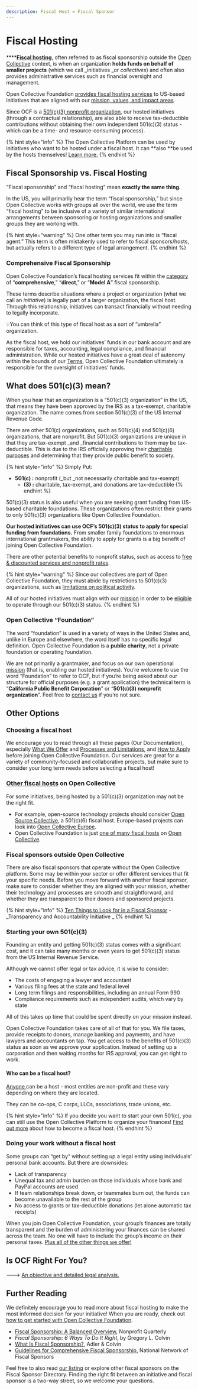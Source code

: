 ```yaml
---
description: Fiscal Host = Fiscal Sponsor
---
```


# Fiscal Hosting

****[**Fiscal hosting**](https://opencollective.com/fiscal-hosting), often referred to as fiscal sponsorship outside the [Open Collective](https://opencollective.com) context, is when an organization **holds funds on behalf of smaller projects** (which we call _initiatives _or _collectives_) and often also provides administrative services such as financial oversight and management.

Open Collective Foundation [provides fiscal hosting services](./) to US-based initiatives that are aligned with our [mission, values, and impact areas](https://docs.opencollective.foundation/about/mission-and-values).

Since OCF is a [501(c)(3) nonprofit organization](https://docs.opencollective.foundation/about/fiscal-hosting#what-does-501-c-3-mean), our hosted initiatives (through a contractual relationship), are also able to receive tax-deductible contributions without obtaining their own independent 501(c)(3) status - which can be a time- and resource-consuming process).

{% hint style="info" %}
The Open Collective Platform can be used by initiatives who want to be hosted under a fiscal host. It can **also **be used by the hosts themselves! [Learn more.](https://opencollective.com/fiscal-hosting)
{% endhint %}

## Fiscal Sponsorship vs. Fiscal Hosting

“Fiscal sponsorship” and “fiscal hosting” mean **exactly the same thing.**

In the US, you will primarily hear the term “fiscal sponsorship,” but since Open Collective works with groups all over the world, we use the term “fiscal hosting” to be inclusive of a variety of similar international arrangements between sponsoring or hosting organizations and smaller groups they are working with.

{% hint style="warning" %}
One other term you may run into is “fiscal agent.” This term is often mistakenly used to refer to fiscal sponsors/hosts, but actually refers to a different type of legal arrangement.
{% endhint %}

### Comprehensive Fiscal Sponsorship

Open Collective Foundation’s fiscal hosting services fit within the [category ](https://www.propelnonprofits.org/wp-content/uploads/2017/12/Fiscal-Sponsorship-models.pdf)of “**comprehensive**,” “**direct**,” or “**Model A**” fiscal sponsorship.

These terms describe situations where a project or organization (what we call an _initiative_) is legally part of a larger organization, the fiscal host. Through this relationship, initiatives can transact financially without needing to legally incorporate.&#x20;

:bulb:You can think of this type of fiscal host as a sort of “umbrella” organization.

As the fiscal host, we hold our initiatives’ funds in our bank account and are responsible for taxes, accounting, legal compliance, and financial administration. While our hosted initiatives have a great deal of autonomy within the bounds of our [Terms](https://docs.opencollective.foundation/getting-started/terms), Open Collective Foundation ultimately is responsible for the oversight of initiatives’ funds.

## What does 501(c)(3) mean?

When you hear that an organization is a “501(c)(3) organization” in the US, that means they have been approved by the IRS as a tax-exempt, charitable organization. The name comes from section 501(c)(3) of the US Internal Revenue Code.

There are other 501(c) organizations, such as 501(c)(4) and 501(c)(6) organizations, that are nonprofit. But 501(c)(3) organizations are unique in that they are tax-exempt _and _financial contributions to them may be tax-deductible. This is due to the IRS officially approving their [charitable purposes](https://www.irs.gov/charities-non-profits/charitable-purposes) and determining that they provide public benefit to society.

{% hint style="info" %}
Simply Put:

* **501(c) :** nonprofit (_but _not necessarily charitable and tax-exempt)
  * **(3) :** charitable, tax-exempt, and donations are tax-deductible
{% endhint %}

501(c)(3) status is also useful when you are seeking grant funding from US-based charitable foundations. These organizations often restrict their grants to only 501(c)(3) organizations like Open Collective Foundation.&#x20;

**Our hosted initiatives can use OCF’s 501(c)(3) status to apply for special funding from foundations.** From smaller family foundations to enormous international grantmakers, the ability to apply for grants is a big benefit of joining Open Collective Foundation.

There are other potential benefits to nonprofit status, such as access to [free & discounted services and nonprofit rates](https://docs.opencollective.foundation/how-it-works/third-party-fundraising-tools-and-benefits).

{% hint style="warning" %}
Since our collectives are part of Open Collective Foundation, they must abide by restrictions to 501(c)(3) organizations, such as [limitations on political activity](../how-it-works/policies/political-activity.md).&#x20;

All of our hosted initiatives must align with our [mission](https://docs.opencollective.foundation/about/mission-and-values) in order to be [eligible](https://docs.opencollective.foundation/getting-started/eligibility) to operate through our 501(c)(3) status.
{% endhint %}

### **Open Collective “Foundation”**

The word “foundation” is used in a variety of ways in the United States and, unlike in Europe and elsewhere, the word itself has no specific legal definition. Open Collective Foundation is a **public charity**, not a private foundation or operating foundation.

We are not primarily a grantmaker, and focus on our own operational [mission](https://docs.opencollective.foundation/about/mission-and-values) (that is, enabling our hosted initiatives). You’re welcome to use the word “Foundation” to refer to OCF, but if you’re being asked about our structure for official purposes (e.g. a grant application) the technical term is “**California Public Benefit Corporation**” or “**501(c)(3) nonprofit organization**”. Feel free to [contact us](mailto:contact@opencollective.foundation) if you’re not sure.

## Other Options

### **Choosing a fiscal host**

We encourage you to read through all these pages (Our Documentation), especially [What We Offer](https://docs.opencollective.foundation/about/what-we-offer) and [Processes and Limitations](https://docs.opencollective.foundation/how-it-works/processes-and-limitations), and [How to Apply](../getting-started/how-to-apply/) before joining Open Collective Foundation. Our services are great for a variety of community-focused and collaborative projects, but make sure to consider your long term needs before selecting a fiscal host!

### ****[**Other fiscal hosts**](https://opencollective.com/hosts)** on Open Collective**

For some initiatives, being hosted by a 501(c)(3) organization may not be the right fit.&#x20;

* For example, open-source technology projects should consider [Open Source Collective](https://www.oscollective.org), a 501(c)(6) fiscal host. Europe-based projects can look into [Open Collective Europe](https://opencollective.com/europe).
* Open Collective Foundation is just [one of many fiscal hosts](https://docs.opencollective.com/help/fiscal-hosts/fiscal-hosts#what-are-some-examples-of-fiscal-hosts) on [Open Collective](https://opencollective.com).

### **Fiscal sponsors outside Open Collective**

There are also fiscal sponsors that operate without the Open Collective platform. Some may be within your sector or offer different services that fit your specific needs. Before you move forward with another fiscal sponsor, make sure to consider whether they are aligned with your mission, whether their technology and processes are smooth and straightforward, and whether they are transparent to their donors and sponsored projects.

{% hint style="info" %}
[Ten Things to Look for in a Fiscal Sponsor](https://www.transparency-initiative.org/blog/5011/ten-things-to-look-for-in-a-fiscal-sponsor/) - _Transparency and Accountability Initiative_
{% endhint %}

### **Starting your own 501(c)(3)**

Founding an entity and getting 501(c)(3) status comes with a significant cost, and it can take many months or even years to get 501(c)(3) status from the US Internal Revenue Service.

Although we cannot offer legal or tax advice, it is wise to consider:

* The costs of engaging a lawyer and accountant
* Various filing fees at the state and federal level
* Long term filings and responsibilities, including an annual Form 990
* Compliance requirements such as independent audits, which vary by state

All of this takes up time that could be spent directly on your mission instead.

Open Collective Foundation takes care of all of that for you. We file taxes, provide receipts to donors, manage banking and payments, and have lawyers and accountants on tap. You get access to the benefits of 501(c)(3) status as soon as we approve your application. Instead of setting up a corporation and then waiting months for IRS approval, you can get right to work.&#x20;

#### **Who can be a fiscal host?**

[Anyone ](https://docs.opencollective.com/help/fiscal-hosts/become-a-fiscal-host#requirements)can be a host - most entities are non-profit and these vary depending on where they are located.

They can be co-ops, C corps, LLCs, associations, trade unions, etc.&#x20;

{% hint style="info" %}
If you decide you want to start your own 501(c), you can still use the Open Collective Platform to organize your finances!  [Find out more](https://opencollective.com/become-a-fiscal-host) about how to become a fiscal host.
{% endhint %}

### **Doing your work without a fiscal host**

Some groups can “get by” without setting up a legal entity using individuals’ personal bank accounts. But there are downsides:

* Lack of transparency
* Unequal tax and admin burden on those individuals whose bank and PayPal accounts are used
* If team relationships break down, or teammates burn out, the funds can become unavailable to the rest of the group
* No access to grants or tax-deductible donations (let alone automatic tax receipts)

When you join Open Collective Foundation, your group’s finances are totally transparent and the burden of administering your finances can be shared across the team. No one will have to include the group’s income on their personal taxes. [Plus all of the other things we offer](https://docs.opencollective.foundation/about/what-we-offer)[!](https://docs.opencollective.foundation/about/what-we-offer)

## Is OCF Right For You?

\---> [An objective and detailed legal analysis.](https://docs.opencollective.foundation/how-it-works/faq/is-ocf-right-for-you)

## Further Reading

We definitely encourage you to read more about fiscal hosting to make the most informed decision for your initiative! When you are ready, check out [how to get started with Open Collective Foundation](https://docs.opencollective.foundation/getting-started/how-to-apply).

* [Fiscal Sponsorship: A Balanced Overview](https://nonprofitquarterly.org/fiscal-sponsorship-a-balanced-overview/), Nonprofit Quarterly
* _Fiscal Sponsorship: 6 Ways To Do It Right_, by Gregory L. Colvin
* [What Is Fiscal Sponsorship?](https://www.adlercolvin.com/blog/2012/10/15/what-is-fiscal-sponsorship/), Adler & Colvin
* [Guidelines for Comprehensive Fiscal Sponsorship](http://s3.amazonaws.com/nnfs/file\_assets/d0758100838a/NNFS%20Guidelines%20for%20Comprehensive%20Fiscal%20Sponsorship.pdf), National Network of Fiscal Sponsors

Feel free to also read [our listing](https://fiscalsponsordirectory.org/?page\_id=8009) or explore other fiscal sponsors on the Fiscal Sponsor Directory. Finding the right fit between an initiative and fiscal sponsor is a two-way street, so we welcome your questions.
